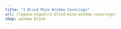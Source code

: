 ```yaml
---
title: "3 Blind Mice Window Coverings"
url: /laguna-niguel/3-blind-mice-window-coverings/
shop: window blind
---
```

